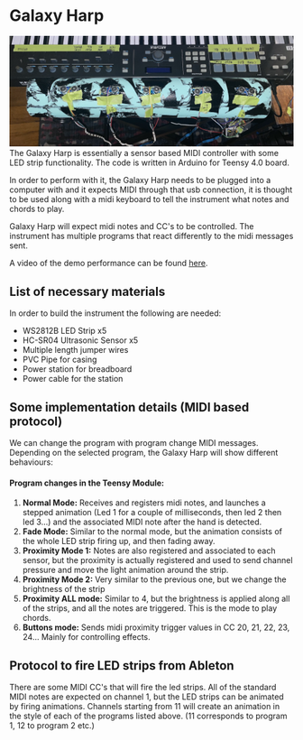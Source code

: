 # Galaxy Harp
![Galaxy Harp](picture.png)
The Galaxy Harp is essentially a sensor based MIDI controller with some LED strip functionality. The code is written in Arduino for Teensy 4.0 board.


In order to perform with it, the Galaxy Harp needs to be plugged into a computer with and it expects MIDI through that usb connection, it is thought to be used along with a midi keyboard to tell the instrument what notes and chords to play. 

Galaxy Harp will expect midi notes and CC's to be controlled. The instrument has multiple programs that react differently to the midi messages sent.

A video of the demo performance can be found [here](https://www.youtube.com/watch?v=MCmFHHlN2C4).

## List of necessary materials

In order to build the instrument the following are needed:

* WS2812B LED Strip x5 
* HC-SR04 Ultrasonic Sensor x5
* Multiple length jumper wires 
* PVC Pipe for casing 
* Power station for breadboard 
* Power cable for the station 

## Some implementation details (MIDI based protocol)
We can change the program with program change MIDI messages. Depending on the selected program, the Galaxy Harp will show different behaviours:
#### Program changes in the Teensy Module:
1. **Normal Mode:** Receives and registers midi notes, and launches a stepped animation (Led 1 for a couple of milliseconds, then led 2 then led 3...) and the associated MIDI note after the hand is detected.
2. **Fade Mode:** Similar to the normal mode, but the animation consists of the whole LED strip firing up, and then fading away.
3. **Proximity Mode 1:** Notes are also registered and associated to each sensor, but the proximity is actually registered and used to send channel pressure and move the light animation around the strip.
4. **Proximity Mode 2:** Very similar to the previous one, but we change the brightness of the strip
5. **Proximity ALL mode:** Similar to 4, but the brightness is applied along all of the strips, and all the notes are triggered. This is the mode to play chords.
6. **Buttons mode:** Sends midi proximity trigger values in CC 20, 21, 22, 23, 24... Mainly for controlling effects.

## Protocol to fire LED strips from Ableton
There are some MIDI CC's that will fire the led strips. All of the standard MIDI notes are expected on channel 1, but the LED strips can be animated by firing animations. Channels starting from 11 will create an animation in the style of each of the programs listed above. (11 corresponds to program 1, 12 to program 2 etc.)
